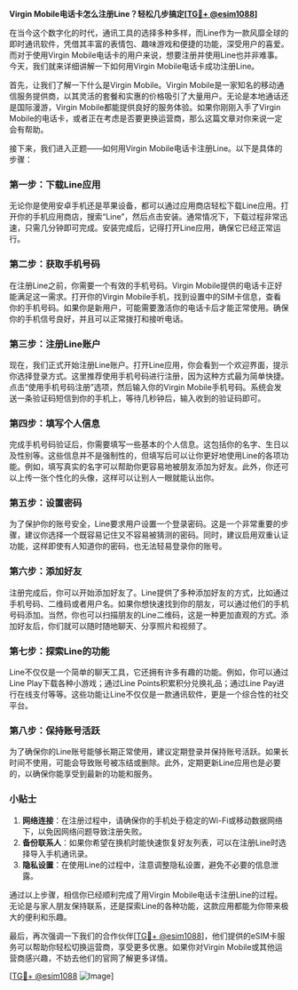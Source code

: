 **Virgin Mobile电话卡怎么注册Line？轻松几步搞定[[TG💪+ @esim1088](https://t.me/s/esim1088)]**

在当今这个数字化的时代，通讯工具的选择多种多样，而Line作为一款风靡全球的即时通讯软件，凭借其丰富的表情包、趣味游戏和便捷的功能，深受用户的喜爱。而对于使用Virgin Mobile电话卡的用户来说，想要注册并使用Line也并非难事。今天，我们就来详细讲解一下如何用Virgin Mobile电话卡成功注册Line。

首先，让我们了解一下什么是Virgin Mobile。Virgin Mobile是一家知名的移动通信服务提供商，以其灵活的套餐和实惠的价格吸引了大量用户。无论是本地通话还是国际漫游，Virgin Mobile都能提供良好的服务体验。如果你刚刚入手了Virgin Mobile的电话卡，或者正在考虑是否要更换运营商，那么这篇文章对你来说一定会有帮助。

接下来，我们进入正题——如何用Virgin Mobile电话卡注册Line。以下是具体的步骤：

### **第一步：下载Line应用**
无论你是使用安卓手机还是苹果设备，都可以通过应用商店轻松下载Line应用。打开你的手机应用商店，搜索“Line”，然后点击安装。通常情况下，下载过程非常迅速，只需几分钟即可完成。安装完成后，记得打开Line应用，确保它已经正常运行。

### **第二步：获取手机号码**
在注册Line之前，你需要一个有效的手机号码。Virgin Mobile提供的电话卡正好能满足这一需求。打开你的Virgin Mobile手机，找到设置中的SIM卡信息，查看你的手机号码。如果你是新用户，可能需要激活你的电话卡后才能正常使用。确保你的手机信号良好，并且可以正常拨打和接听电话。

### **第三步：注册Line账户**
现在，我们正式开始注册Line账户。打开Line应用，你会看到一个欢迎界面，提示你选择登录方式。这里推荐使用手机号码进行注册，因为这种方式最为简单快捷。点击“使用手机号码注册”选项，然后输入你的Virgin Mobile手机号码。系统会发送一条验证码短信到你的手机上，等待几秒钟后，输入收到的验证码即可。

### **第四步：填写个人信息**
完成手机号码验证后，你需要填写一些基本的个人信息。这包括你的名字、生日以及性别等。这些信息并不是强制性的，但填写后可以让你更好地使用Line的各项功能。例如，填写真实的名字可以帮助你更容易地被朋友添加为好友。此外，你还可以上传一张个性化的头像，这样可以让别人一眼就能认出你。

### **第五步：设置密码**
为了保护你的账号安全，Line要求用户设置一个登录密码。这是一个非常重要的步骤，建议你选择一个既容易记住又不容易被猜测的密码。同时，建议启用双重认证功能，这样即使有人知道你的密码，也无法轻易登录你的账号。

### **第六步：添加好友**
注册完成后，你可以开始添加好友了。Line提供了多种添加好友的方式，比如通过手机号码、二维码或者用户名。如果你想快速找到你的朋友，可以通过他们的手机号码添加。当然，你也可以扫描朋友的Line二维码，这是一种更加直观的方式。添加好友后，你们就可以随时随地聊天、分享照片和视频了。

### **第七步：探索Line的功能**
Line不仅仅是一个简单的聊天工具，它还拥有许多有趣的功能。例如，你可以通过Line Play下载各种小游戏；通过Line Points积累积分兑换礼品；通过Line Pay进行在线支付等等。这些功能让Line不仅仅是一款通讯软件，更是一个综合性的社交平台。

### **第八步：保持账号活跃**
为了确保你的Line账号能够长期正常使用，建议定期登录并保持账号活跃。如果长时间不使用，可能会导致账号被冻结或删除。此外，定期更新Line应用也是必要的，以确保你能享受到最新的功能和服务。

### **小贴士**
1. **网络连接**：在注册过程中，请确保你的手机处于稳定的Wi-Fi或移动数据网络下，以免因网络问题导致注册失败。
2. **备份联系人**：如果你希望在换机时能快速恢复好友列表，可以在注册Line时选择导入手机通讯录。
3. **隐私设置**：在使用Line的过程中，注意调整隐私设置，避免不必要的信息泄露。

通过以上步骤，相信你已经顺利完成了用Virgin Mobile电话卡注册Line的过程。无论是与家人朋友保持联系，还是探索Line的各种功能，这款应用都能为你带来极大的便利和乐趣。

最后，再次强调一下我们的合作伙伴[[TG💪+ @esim1088](https://t.me/s/esim1088)]，他们提供的eSIM卡服务可以帮助你轻松切换运营商，享受更多优惠。如果你对Virgin Mobile或其他运营商感兴趣，不妨去他们的官网了解更多详情。

[[TG💪+ @esim1088](https://t.me/s/esim1088) ![Image](https://i.postimg.cc/4NQfJmqS/Snipaste-2025-05-13-00-14-12.png)]